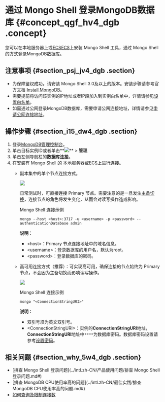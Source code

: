 # 通过 Mongo Shell 登录MongoDB数据库 {#concept_qgf_hv4_dgb .concept}

您可以在本地服务器上或[ECS](https://help.aliyun.com/document_detail/25367.html)[ECS](https://www.alibabacloud.com/help/zh/doc-detail/25367.htm)上安装 Mongo Shell 工具，通过 Mongo Shell 的方式登录MongoDB数据库。

## 注意事项 {#section_psj_jv4_dgb .section}

-   为保障鉴权成功，请安装 Mongo Shell 3.0及以上的版本。安装步骤请参考官方文档 [Install MongoDB](https://docs.mongodb.com/v3.4/installation/)。
-   需要提前将访问该实例的IP地址或者IP段加入到实例白名单中，详情请参见[设置白名单](intl.zh-CN/副本集快速入门/设置白名单.md#)。
-   如需通过公网登录MongoDB数据库，需要申请公网连接地址，详情请参见[申请公网连接地址](intl.zh-CN/副本集快速入门/连接实例/申请公网连接地址.md#)。

## 操作步骤 {#section_i15_dw4_dgb .section}

1.  登录[MongoDB管理控制台](https://mongodb.console.aliyun.com)。
2.  单击目标实例ID或者单击**![](http://static-aliyun-doc.oss-cn-hangzhou.aliyuncs.com/assets/img/6723/154512695713851_zh-CN.png)** \> **管理**
3.  单击左侧导航栏的**数据库连接**。
4.  在安装有 Mongo Shell 的 本地服务器或ECS上进行连接。
    -   副本集中的单个节点连接方式。

        ![](http://static-aliyun-doc.oss-cn-hangzhou.aliyuncs.com/assets/img/6675/154512695731535_zh-CN.png)

        日常测试时，可直接连接 Primary 节点。需要注意的是一旦发生[主备切换](../intl.zh-CN/用户指南/主备切换/副本集实例设置主备切换.md#)，连接节点的角色将发生变化，从而会对读写操作造成影响。

        Mongo Shell 连接示例

        ```
        mongo --host <host>:3717 -u <username> -p <password> --authenticationDatabase admin
        ```

        **说明：** 

        -   <host\>：Primary 节点连接地址中的域名信息。
        -   <username\>：登录数据库的用户名，默认为root。
        -   <password\>：登录数据库的密码。
    -   高可用连接方式（推荐）：可实现高可用，确保连接的节点始终为 Primary 节点，不会因为主备切换而影响读写操作。

        ![](http://static-aliyun-doc.oss-cn-hangzhou.aliyuncs.com/assets/img/6675/154512695734449_zh-CN.png)

        Mongo Shell 连接示例

        ```
        mongo "<ConnectionStringURI>"
        ```

        **说明：** 

        -   双引号须为英文双引号。
        -   <ConnectionStringURI\>：实例的**ConnectionStringURI**地址，**ConnectionStringURI**地址中`****`为数据库密码。数据库密码设置请参考[设置密码](intl.zh-CN/副本集快速入门/设置密码.md#)。

## 相关问题 {#section_why_5w4_dgb .section}

-   [排查 Mongo Shell 登录问题](../intl.zh-CN/产品使用问题/排查 Mongo Shell 登录问题.md#)
-   [排查 MongoDB CPU使用率高的问题](../intl.zh-CN/最佳实践/排查 MongoDB CPU使用率高的问题.md#)
-   [如何查询及限制连接数](../intl.zh-CN/产品使用问题/如何查询及限制连接数.md#)

